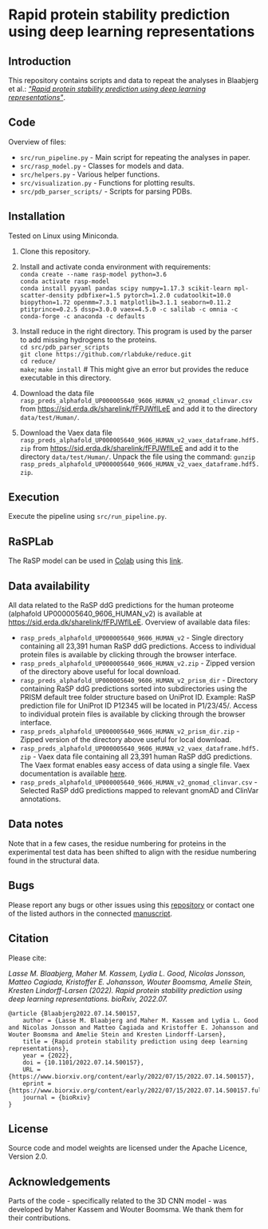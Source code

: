# Rapid protein stability prediction using deep learning representations

## Introduction
This repository contains scripts and data to repeat the analyses in Blaabjerg et al.:
[*"Rapid protein stability prediction using deep learning representations"*](https://www.biorxiv.org/content/10.1101/2022.07.14.500157v1).

## Code
Overview of files:<br>
* `src/run_pipeline.py` - Main script for repeating the analyses in paper.<br/>
* `src/rasp_model.py` - Classes for models and data.<br/>
* `src/helpers.py` - Various helper functions.<br/>
* `src/visualization.py` - Functions for plotting results.<br/>
* `src/pdb_parser_scripts/` - Scripts for parsing PDBs.<br/>

## Installation
Tested on Linux using Miniconda.

1. Clone this repository.

2. Install and activate conda environment with requirements:<br> 
`conda create --name rasp-model python=3.6`<br>
`conda activate rasp-model`<br>
`conda install pyyaml pandas scipy numpy=1.17.3 scikit-learn mpl-scatter-density pdbfixer=1.5 pytorch=1.2.0 cudatoolkit=10.0 biopython=1.72 openmm=7.3.1 matplotlib=3.1.1 seaborn=0.11.2 ptitprince=0.2.5 dssp=3.0.0 vaex=4.5.0 -c salilab -c omnia -c conda-forge -c anaconda -c defaults`

3. Install reduce in the right directory. This program is used by the parser to add missing hydrogens to the proteins.<br/>
`cd src/pdb_parser_scripts`<br/>
`git clone https://github.com/rlabduke/reduce.git` <br/>
`cd reduce/`<br/>
`make`; `make install` # This might give an error but provides the reduce executable in this directory.

4. Download the data file `rasp_preds_alphafold_UP000005640_9606_HUMAN_v2_gnomad_clinvar.csv` from https://sid.erda.dk/sharelink/fFPJWflLeE and add it to the directory `data/test/Human/`.

5. Download the Vaex data file `rasp_preds_alphafold_UP000005640_9606_HUMAN_v2_vaex_dataframe.hdf5.zip` from https://sid.erda.dk/sharelink/fFPJWflLeE and add it to the directory `data/test/Human/`. Unpack the file using the command: `gunzip rasp_preds_alphafold_UP000005640_9606_HUMAN_v2_vaex_dataframe.hdf5.zip`.

## Execution
Execute the pipeline using `src/run_pipeline.py`.

## RaSPLab
The RaSP model can be used in [Colab](https://colab.research.google.com/) using this [link](https://colab.research.google.com/github/KULL-Centre/_2022_ML-ddG-Blaabjerg/blob/main/RaSPLab.ipynb).

## Data availability
All data related to the RaSP ddG predictions for the human proteome (alphafold UP000005640_9606_HUMAN_v2) is available at https://sid.erda.dk/sharelink/fFPJWflLeE. Overview of available data files:<br>
* `rasp_preds_alphafold_UP000005640_9606_HUMAN_v2` - Single directory containing all 23,391 human RaSP ddG predictions. Access to individual protein files is available by clicking through the browser interface.<br/>
* `rasp_preds_alphafold_UP000005640_9606_HUMAN_v2.zip` - Zipped version of the directory above useful for local download.<br/>
* `rasp_preds_alphafold_UP000005640_9606_HUMAN_v2_prism_dir` - Directory containing RaSP ddG predictions sorted into subdirectories using the PRISM default tree folder structure based on UniProt ID. Example: RaSP prediction file for UniProt ID P12345 will be located in P1/23/45/. Access to individual protein files is available by clicking through the browser interface.<br/>
* `rasp_preds_alphafold_UP000005640_9606_HUMAN_v2_prism_dir.zip` -  Zipped version of the directory above useful for local download.<br/>
* `rasp_preds_alphafold_UP000005640_9606_HUMAN_v2_vaex_dataframe.hdf5.zip` - Vaex data file containing all 23,391 human RaSP ddG predictions. The Vaex format enables easy access of data using a single file. Vaex documentation is available [here](https://vaex.readthedocs.io/en/latest/index.html).<br/>
* `rasp_preds_alphafold_UP000005640_9606_HUMAN_v2_gnomad_clinvar.csv` - Selected RaSP ddG predictions mapped to relevant gnomAD and ClinVar annotations.<br/>

## Data notes
Note that in a few cases, the residue numbering for proteins in the experimental test data has been shifted to align with the residue numbering found in the structural data.

## Bugs
Please report any bugs or other issues using this [repository](https://github.com/KULL-Centre/_2022_ML-ddG-Blaabjerg) or contact one of the listed authors in the connected [manuscript](https://www.biorxiv.org/content/10.1101/2022.07.14.500157v1).

## Citation
Please cite:

*Lasse M. Blaabjerg, Maher M. Kassem, Lydia L. Good, Nicolas Jonsson, Matteo Cagiada, Kristoffer E. Johansson, Wouter Boomsma, Amelie Stein, Kresten Lindorff-Larsen (2022). Rapid protein stability prediction using deep learning representations. bioRxiv, 2022.07.*

```
@article {Blaabjerg2022.07.14.500157,
	author = {Lasse M. Blaabjerg and Maher M. Kassem and Lydia L. Good and Nicolas Jonsson and Matteo Cagiada and Kristoffer E. Johansson and Wouter Boomsma and Amelie Stein and Kresten Lindorff-Larsen},
	title = {Rapid protein stability prediction using deep learning representations},
	year = {2022},
	doi = {10.1101/2022.07.14.500157},
	URL = {https://www.biorxiv.org/content/early/2022/07/15/2022.07.14.500157},
	eprint = {https://www.biorxiv.org/content/early/2022/07/15/2022.07.14.500157.full.pdf},
	journal = {bioRxiv}
}
```

## License
Source code and model weights are licensed under the Apache Licence, Version 2.0.

## Acknowledgements
Parts of the code - specifically related to the 3D CNN model - was developed by Maher Kassem and Wouter Boomsma. We thank them for their contributions.


